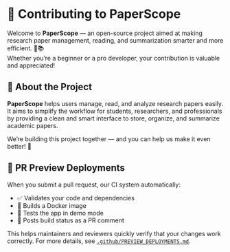 # 🤝 Contributing to PaperScope

Welcome to **PaperScope** — an open-source project aimed at making research paper management, reading, and summarization smarter and more efficient. 🧠📚  
Whether you’re a beginner or a pro developer, your contribution is valuable and appreciated!


## 🎯 About the Project

**PaperScope** helps users manage, read, and analyze research papers easily.  
It aims to simplify the workflow for students, researchers, and professionals by providing a clean and smart interface to store, organize, and summarize academic papers.

We’re building this project together — and you can help us make it even better! 🚀



## 🚀 PR Preview Deployments

When you submit a pull request, our CI system automatically:
- ✅ Validates your code and dependencies
- 🐳 Builds a Docker image
- 🧪 Tests the app in demo mode
- 📝 Posts build status as a PR comment

This helps maintainers and reviewers quickly verify that your changes work correctly. For more details, see [`.github/PREVIEW_DEPLOYMENTS.md`](.github/PREVIEW_DEPLOYMENTS.md).

